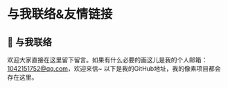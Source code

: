 # 与我联络&友情链接

## <spark>💌 与我联络</spark>

欢迎大家直接在这里留下留言。如果有什么必要的画这儿是我的个人邮箱：1042151752@qq.com，欢迎来信~ 以下是我的GitHub地址，我的像素项目都会存在这里。

<!-- <Background-Netease>
  <FriendLink
    img="https://mgear-image.oss-cn-shanghai.aliyuncs.com/image/icons/netease.jpg"
    src="https://music.163.com/#/user/home?id=64236446"
    name="网易云音药"
    achieve="云音药有保留一些我的吉他翻弹音频，和旧战场信息 🥃"
    :nofollow="true"
    :hoverTrigger="true"
  />
</Background-Netease> -->
<!-- 
<Background-Douban>
  <FriendLink
    img="https://mgear-image.oss-cn-shanghai.aliyuncs.com/image/icons/douban.jpg"
    src="https://www.douban.com/people/lionad/"
    name="豆瓣"
    achieve="如果你也喜爱影音书籍的话，在豆瓣可以看到我的最新动态 📕"
    :nofollow="true"
    :hoverTrigger="true"
  />
</Background-Douban> -->

<FriendLink
  img="E:\桌面\存储仓库\YoochBlog\blogs\.vuepress\public\github.svg"
  src="https://github.com/xxxyouthxxx"
  name="GitHub"
  achieve="GitHub 会有像素世界全部相关项目源码 💻"
  :nofollow="true"
/>

